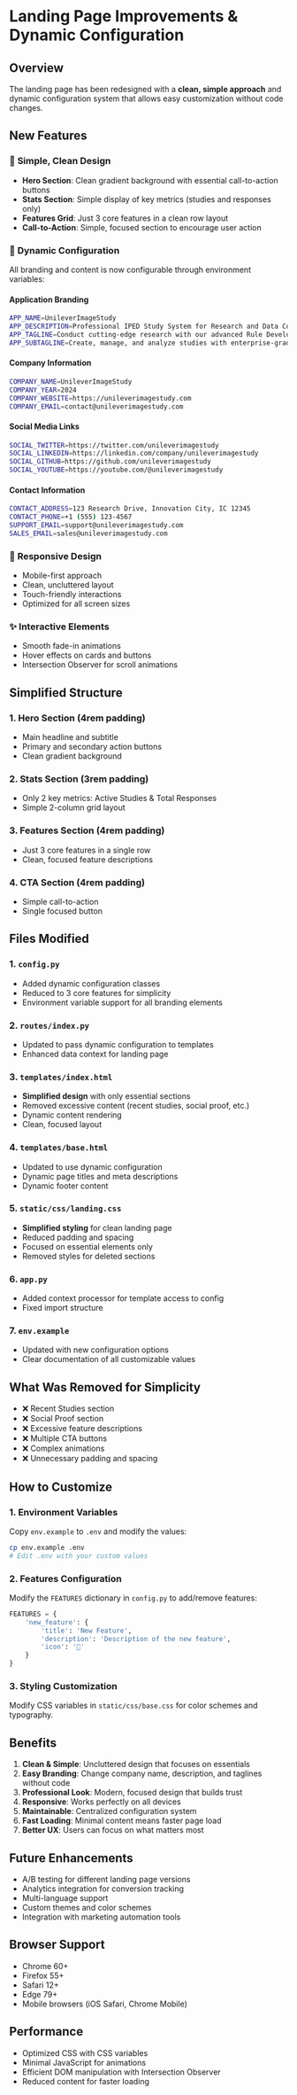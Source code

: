 # Landing Page Improvements & Dynamic Configuration

## Overview
The landing page has been redesigned with a **clean, simple approach** and dynamic configuration system that allows easy customization without code changes.

## New Features

### 🎨 **Simple, Clean Design**
- **Hero Section**: Clean gradient background with essential call-to-action buttons
- **Stats Section**: Simple display of key metrics (studies and responses only)
- **Features Grid**: Just 3 core features in a clean row layout
- **Call-to-Action**: Simple, focused section to encourage user action

### 🔧 **Dynamic Configuration**
All branding and content is now configurable through environment variables:

#### Application Branding
```bash
APP_NAME=UnileverImageStudy
APP_DESCRIPTION=Professional IPED Study System for Research and Data Collection
APP_TAGLINE=Conduct cutting-edge research with our advanced Rule Developing Experimentatioplatform
APP_SUBTAGLINE=Create, manage, and analyze studies with enterprise-grade tools
```

#### Company Information
```bash
COMPANY_NAME=UnileverImageStudy
COMPANY_YEAR=2024
COMPANY_WEBSITE=https://unileverimagestudy.com
COMPANY_EMAIL=contact@unileverimagestudy.com
```

#### Social Media Links
```bash
SOCIAL_TWITTER=https://twitter.com/unileverimagestudy
SOCIAL_LINKEDIN=https://linkedin.com/company/unileverimagestudy
SOCIAL_GITHUB=https://github.com/unileverimagestudy
SOCIAL_YOUTUBE=https://youtube.com/@unileverimagestudy
```

#### Contact Information
```bash
CONTACT_ADDRESS=123 Research Drive, Innovation City, IC 12345
CONTACT_PHONE=+1 (555) 123-4567
SUPPORT_EMAIL=support@unileverimagestudy.com
SALES_EMAIL=sales@unileverimagestudy.com
```

### 📱 **Responsive Design**
- Mobile-first approach
- Clean, uncluttered layout
- Touch-friendly interactions
- Optimized for all screen sizes

### ✨ **Interactive Elements**
- Smooth fade-in animations
- Hover effects on cards and buttons
- Intersection Observer for scroll animations

## **Simplified Structure**

### 1. **Hero Section** (4rem padding)
- Main headline and subtitle
- Primary and secondary action buttons
- Clean gradient background

### 2. **Stats Section** (3rem padding)
- Only 2 key metrics: Active Studies & Total Responses
- Simple 2-column grid layout

### 3. **Features Section** (4rem padding)
- Just 3 core features in a single row
- Clean, focused feature descriptions

### 4. **CTA Section** (4rem padding)
- Simple call-to-action
- Single focused button

## Files Modified

### 1. `config.py`
- Added dynamic configuration classes
- Reduced to 3 core features for simplicity
- Environment variable support for all branding elements

### 2. `routes/index.py`
- Updated to pass dynamic configuration to templates
- Enhanced data context for landing page

### 3. `templates/index.html`
- **Simplified design** with only essential sections
- Removed excessive content (recent studies, social proof, etc.)
- Dynamic content rendering
- Clean, focused layout

### 4. `templates/base.html`
- Updated to use dynamic configuration
- Dynamic page titles and meta descriptions
- Dynamic footer content

### 5. `static/css/landing.css`
- **Simplified styling** for clean landing page
- Reduced padding and spacing
- Focused on essential elements only
- Removed styles for deleted sections

### 6. `app.py`
- Added context processor for template access to config
- Fixed import structure

### 7. `env.example`
- Updated with new configuration options
- Clear documentation of all customizable values

## **What Was Removed for Simplicity**

- ❌ Recent Studies section
- ❌ Social Proof section  
- ❌ Excessive feature descriptions
- ❌ Multiple CTA buttons
- ❌ Complex animations
- ❌ Unnecessary padding and spacing

## How to Customize

### 1. **Environment Variables**
Copy `env.example` to `.env` and modify the values:

```bash
cp env.example .env
# Edit .env with your custom values
```

### 2. **Features Configuration**
Modify the `FEATURES` dictionary in `config.py` to add/remove features:

```python
FEATURES = {
    'new_feature': {
        'title': 'New Feature',
        'description': 'Description of the new feature',
        'icon': '🚀'
    }
}
```

### 3. **Styling Customization**
Modify CSS variables in `static/css/base.css` for color schemes and typography.

## Benefits

1. **Clean & Simple**: Uncluttered design that focuses on essentials
2. **Easy Branding**: Change company name, description, and taglines without code
3. **Professional Look**: Modern, focused design that builds trust
4. **Responsive**: Works perfectly on all devices
5. **Maintainable**: Centralized configuration system
6. **Fast Loading**: Minimal content means faster page load
7. **Better UX**: Users can focus on what matters most

## Future Enhancements

- A/B testing for different landing page versions
- Analytics integration for conversion tracking
- Multi-language support
- Custom themes and color schemes
- Integration with marketing automation tools

## Browser Support

- Chrome 60+
- Firefox 55+
- Safari 12+
- Edge 79+
- Mobile browsers (iOS Safari, Chrome Mobile)

## Performance

- Optimized CSS with CSS variables
- Minimal JavaScript for animations
- Efficient DOM manipulation with Intersection Observer
- Reduced content for faster loading
